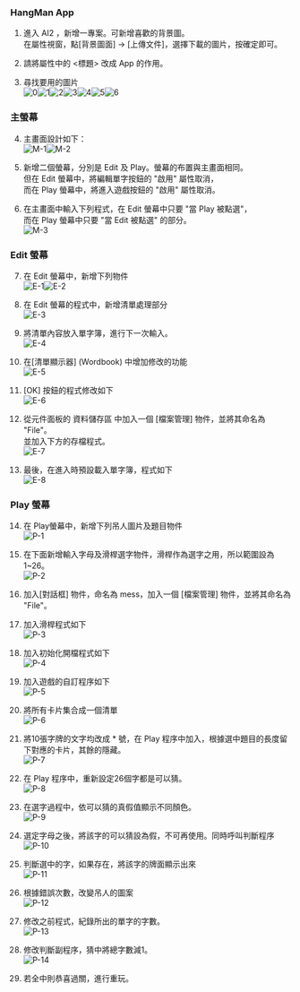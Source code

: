 ### HangMan App
1. 進入 AI2 ，新增一專案。可新增喜歡的背景圖。<br>
在屬性視窗，點[背景圖面] -> [上傳文件]，選擇下載的圖片，按確定即可。

2. 請將屬性中的 <標題> 改成 App 的作用。

3. 尋找要用的圖片<br>
![0](0.png)![1](1.png)![2](2.png)![3](3.png)![4](4.png)![5](5.png)![6](6.png)

### 主螢幕

4. 主畫面設計如下：<br>
![M-1](M-1.PNG)![M-2](M-2.PNG)

5. 新增二個螢幕，分別是 Edit 及 Play。螢幕的布置與主畫面相同。<br>
   但在 Edit 螢幕中，將編輯單字按鈕的 "啟用" 屬性取消，<br>
   而在 Play 螢幕中，將進入遊戲按鈕的 "啟用" 屬性取消。

6. 在主畫面中輸入下列程式，在 Edit 螢幕中只要 "當 Play 被點選"，<br>
   而在 Play 螢幕中只要 "當 Edit 被點選" 的部分。<br>
   ![M-3](M-3.PNG)

### Edit 螢幕

7. 在 Edit 螢幕中，新增下列物件<br>
   ![E-1](E-1.PNG)![E-2](E-2.PNG)
   
8. 在 Edit 螢幕的程式中，新增清單處理部分<br>
   ![E-3](E-3.PNG)

9. 將清單內容放入單字簿，進行下一次輸入。<br>
   ![E-4](E-4.PNG)

10. 在[清單顯示器] (Wordbook) 中增加修改的功能<br>
   ![E-5](E-5.PNG)

11. [OK] 按鈕的程式修改如下<br>
   ![E-6](E-6.PNG)

12. 從元件面板的 資料儲存區 中加入一個 [檔案管理] 物件，並將其命名為 "File"。<br>
    並加入下方的存檔程式。<br>
   ![E-7](E-7.PNG)
    
13. 最後，在進入時預設載入單字簿，程式如下<br>
   ![E-8](E-8.PNG)

### Play 螢幕

14. 在 Play螢幕中，新增下列吊人圖片及題目物件<br>
   ![P-1](P-1.PNG)
   
15. 在下面新增輸入字母及滑桿選字物件，滑桿作為選字之用，所以範圍設為1~26。<br>
   ![P-2](P-2.PNG)

16. 加入[對話框] 物件，命名為 mess，加入一個 [檔案管理] 物件，並將其命名為 "File"。

17. 加入滑桿程式如下 <br>
   ![P-3](P-3.PNG)
   
18. 加入初始化開檔程式如下 <br>
   ![P-4](P-4.PNG)

19. 加入遊戲的自訂程序如下 <br>
   ![P-5](P-5.PNG)

20. 將所有卡片集合成一個清單<br>
   ![P-6](P-6.PNG)
   
21. 將10張字牌的文字均改成 * 號，在 Play 程序中加入，根據選中題目的長度留下對應的卡片，其餘的隱藏。 <br>
   ![P-7](P-7.PNG)

22. 在 Play 程序中，重新設定26個字都是可以猜。 <br>
   ![P-8](P-8.PNG)

23. 在選字過程中，依可以猜的真假值顯示不同顏色。 <br>
   ![P-9](P-9.PNG)
   
24. 選定字母之後，將該字的可以猜設為假，不可再使用。同時呼叫判斷程序 <br>
   ![P-10](P-10.PNG)

25. 判斷選中的字，如果存在，將該字的牌面顯示出來 <br>
   ![P-11](P-11.PNG)

26. 根據錯誤次數，改變吊人的圖案 <br>
   ![P-12](P-12.PNG)

27. 修改之前程式，紀錄所出的單字的字數。<br>
   ![P-13](P-13.PNG)
    
28. 修改判斷副程序，猜中將總字數減1。<br>
   ![P-14](P-14.PNG)

29. 若全中則恭喜過關，進行重玩。
